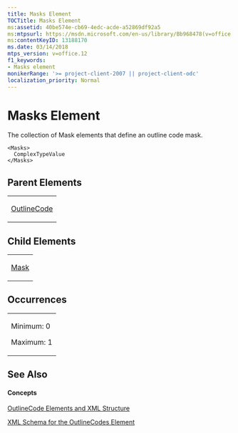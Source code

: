 ```yaml
---
title: Masks Element
TOCTitle: Masks Element
ms:assetid: 40be574e-cb69-4edc-acde-a52869df92a5
ms:mtpsurl: https://msdn.microsoft.com/en-us/library/Bb968478(v=office.12)
ms:contentKeyID: 13188170
ms.date: 03/14/2018
mtps_version: v=office.12
f1_keywords:
- Masks element
monikerRange: '>= project-client-2007 || project-client-odc'
localization_priority: Normal
---
```


# Masks Element




The collection of Mask elements that define an outline code mask.

    <Masks>
      ComplexTypeValue
    </Masks>

## Parent Elements

<table>
<colgroup>
<col style="width: 100%" />
</colgroup>
<tbody>
<tr class="odd">
<td><p><a href="outlinecode-element.md">OutlineCode</a></p></td>
</tr>
</tbody>
</table>

## Child Elements

<table>
<colgroup>
<col style="width: 100%" />
</colgroup>
<tbody>
<tr class="odd">
<td><p><a href="mask-element.md">Mask</a></p></td>
</tr>
</tbody>
</table>

## Occurrences

<table>
<colgroup>
<col style="width: 100%" />
</colgroup>
<tbody>
<tr class="odd">
<td><p>Minimum: 0</p>
<p>Maximum: 1</p></td>
</tr>
</tbody>
</table>

## See Also

#### Concepts

[OutlineCode Elements and XML Structure](outlinecode-elements-and-xml-structure.md)

[XML Schema for the OutlineCodes Element](xml-schema-for-the-outlinecodes-element.md)

